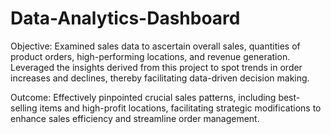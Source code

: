 # Data-Analytics-Dashboard

Objective: Examined sales data to ascertain overall sales, quantities of product orders, high-performing locations, and revenue generation. Leveraged the insights derived from this project to spot trends in order increases and declines, thereby facilitating data-driven decision making.

Outcome: Effectively pinpointed crucial sales patterns, including best-selling items and high-profit locations, facilitating strategic modifications to enhance sales efficiency and streamline order management.
